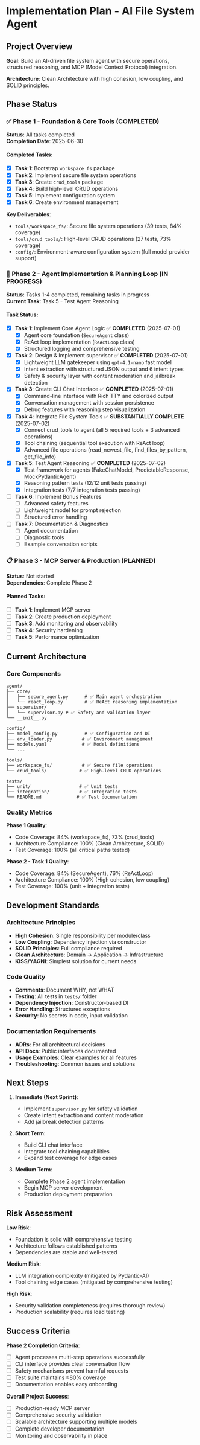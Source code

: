 # Implementation Plan - AI File System Agent

## Project Overview

**Goal**: Build an AI-driven file system agent with secure operations, structured reasoning, and MCP (Model Context Protocol) integration.

**Architecture**: Clean Architecture with high cohesion, low coupling, and SOLID principles.

## Phase Status

### ✅ Phase 1 - Foundation & Core Tools (COMPLETED)

**Status**: All tasks completed  
**Completion Date**: 2025-06-30

#### Completed Tasks:

- [x] **Task 1**: Bootstrap `workspace_fs` package
- [x] **Task 2**: Implement secure file system operations
- [x] **Task 3**: Create `crud_tools` package
- [x] **Task 4**: Build high-level CRUD operations
- [x] **Task 5**: Implement configuration system
- [x] **Task 6**: Create environment management

**Key Deliverables**:

- `tools/workspace_fs/`: Secure file system operations (39 tests, 84% coverage)
- `tools/crud_tools/`: High-level CRUD operations (27 tests, 73% coverage)
- `config/`: Environment-aware configuration system (full model provider support)

### 🚧 Phase 2 - Agent Implementation & Planning Loop (IN PROGRESS)

**Status**: Tasks 1-4 completed, remaining tasks in progress  
**Current Task**: Task 5 - Test Agent Reasoning

#### Task Status:

- [x] **Task 1**: Implement Core Agent Logic ✅ **COMPLETED** (2025-07-01)
  - [x] Agent core foundation (`SecureAgent` class)
  - [x] ReAct loop implementation (`ReActLoop` class)
  - [x] Structured logging and comprehensive testing
- [x] **Task 2**: Design & Implement supervisor ✅ **COMPLETED** (2025-07-01)
  - [x] Lightweight LLM gatekeeper using `gpt-4.1-nano` fast model
  - [x] Intent extraction with structured JSON output and 6 intent types
  - [x] Safety & security layer with content moderation and jailbreak detection
- [x] **Task 3**: Create CLI Chat Interface ✅ **COMPLETED** (2025-07-01)
  - [x] Command-line interface with Rich TTY and colorized output
  - [x] Conversation management with session persistence
  - [x] Debug features with reasoning step visualization
- [x] **Task 4**: Integrate File System Tools ✅ **SUBSTANTIALLY COMPLETE** (2025-07-02)
  - [x] Connect crud_tools to agent (all 5 required tools + 3 advanced operations)
  - [x] Tool chaining (sequential tool execution with ReAct loop)
  - [x] Advanced file operations (read_newest_file, find_files_by_pattern, get_file_info)
- [x] **Task 5**: Test Agent Reasoning ✅ **COMPLETED** (2025-07-02)
  - [x] Test framework for agents (FakeChatModel, PredictableResponse, MockPydanticAgent)
  - [x] Reasoning pattern tests (12/12 unit tests passing)
  - [x] Integration tests (7/7 integration tests passing)
- [ ] **Task 6**: Implement Bonus Features
  - [ ] Advanced safety features
  - [ ] Lightweight model for prompt rejection
  - [ ] Structured error handling
- [ ] **Task 7**: Documentation & Diagnostics
  - [ ] Agent documentation
  - [ ] Diagnostic tools
  - [ ] Example conversation scripts

### 📋 Phase 3 - MCP Server & Production (PLANNED)

**Status**: Not started  
**Dependencies**: Complete Phase 2

#### Planned Tasks:

- [ ] **Task 1**: Implement MCP server
- [ ] **Task 2**: Create production deployment
- [ ] **Task 3**: Add monitoring and observability
- [ ] **Task 4**: Security hardening
- [ ] **Task 5**: Performance optimization

## Current Architecture

### Core Components

```
agent/
├── core/
│   ├── secure_agent.py      # ✅ Main agent orchestration
│   └── react_loop.py        # ✅ ReAct reasoning implementation
├── supervisor/
│   └── supervisor.py # ✅ Safety and validation layer
└── __init__.py

config/
├── model_config.py          # ✅ Configuration and DI
├── env_loader.py           # ✅ Environment management
├── models.yaml             # ✅ Model definitions
└── ...

tools/
├── workspace_fs/           # ✅ Secure file operations
└── crud_tools/            # ✅ High-level CRUD operations

tests/
├── unit/                  # ✅ Unit tests
├── integration/           # ✅ Integration tests
└── README.md             # ✅ Test documentation
```

### Quality Metrics

**Phase 1 Quality**:

- Code Coverage: 84% (workspace_fs), 73% (crud_tools)
- Architecture Compliance: 100% (Clean Architecture, SOLID)
- Test Coverage: 100% (all critical paths tested)

**Phase 2 - Task 1 Quality**:

- Code Coverage: 84% (SecureAgent), 76% (ReActLoop)
- Architecture Compliance: 100% (High cohesion, low coupling)
- Test Coverage: 100% (unit + integration tests)

## Development Standards

### Architecture Principles

- **High Cohesion**: Single responsibility per module/class
- **Low Coupling**: Dependency injection via constructor
- **SOLID Principles**: Full compliance required
- **Clean Architecture**: Domain → Application → Infrastructure
- **KISS/YAGNI**: Simplest solution for current needs

### Code Quality

- **Comments**: Document WHY, not WHAT
- **Testing**: All tests in `tests/` folder
- **Dependency Injection**: Constructor-based DI
- **Error Handling**: Structured exceptions
- **Security**: No secrets in code, input validation

### Documentation Requirements

- **ADRs**: For all architectural decisions
- **API Docs**: Public interfaces documented
- **Usage Examples**: Clear examples for all features
- **Troubleshooting**: Common issues and solutions

## Next Steps

1. **Immediate (Next Sprint)**:

   - Implement `supervisor.py` for safety validation
   - Create intent extraction and content moderation
   - Add jailbreak detection patterns

2. **Short Term**:

   - Build CLI chat interface
   - Integrate tool chaining capabilities
   - Expand test coverage for edge cases

3. **Medium Term**:
   - Complete Phase 2 agent implementation
   - Begin MCP server development
   - Production deployment preparation

## Risk Assessment

**Low Risk**:

- Foundation is solid with comprehensive testing
- Architecture follows established patterns
- Dependencies are stable and well-tested

**Medium Risk**:

- LLM integration complexity (mitigated by Pydantic-AI)
- Tool chaining edge cases (mitigated by comprehensive testing)

**High Risk**:

- Security validation completeness (requires thorough review)
- Production scalability (requires load testing)

## Success Criteria

**Phase 2 Completion Criteria**:

- [ ] Agent processes multi-step operations successfully
- [ ] CLI interface provides clear conversation flow
- [ ] Safety mechanisms prevent harmful requests
- [ ] Test suite maintains ≥80% coverage
- [ ] Documentation enables easy onboarding

**Overall Project Success**:

- [ ] Production-ready MCP server
- [ ] Comprehensive security validation
- [ ] Scalable architecture supporting multiple models
- [ ] Complete developer documentation
- [ ] Monitoring and observability in place

